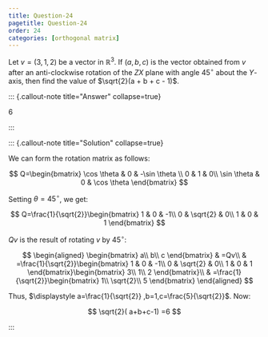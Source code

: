 ```yaml
---
title: Question-24
pagetitle: Question-24
order: 24
categories: [orthogonal matrix]
---
```


Let $v = (3, 1, 2)$ be a vector in $\mathbb{R}^{3}$. If $(a, b, c)$ is the vector obtained from $v$ after an anti-clockwise rotation of the $ZX$ plane with angle $45^{\circ}$ about the $Y$-axis, then find the value of $\sqrt{2}(a + b + c - 1)$.

::: {.callout-note title="Answer" collapse=true}

$6$

:::

::: {.callout-note title="Solution" collapse=true}

We can form the rotation matrix as follows:

$$
Q=\begin{bmatrix}
\cos \theta  & 0 & -\sin \theta \\
0 & 1 & 0\\
\sin \theta  & 0 & \cos \theta 
\end{bmatrix}
$$

Setting $\displaystyle \theta =45^{\circ }$, we get:


$$
Q=\frac{1}{\sqrt{2}}\begin{bmatrix}
1 & 0 & -1\\
0 & \sqrt{2} & 0\\
1 & 0 & 1
\end{bmatrix}
$$

$\displaystyle Qv$ is the result of rotating $\displaystyle v$ by $\displaystyle 45^{\circ }$:

$$
\begin{aligned}
\begin{bmatrix}
a\\
b\\
c
\end{bmatrix} & =Qv\\
 & =\frac{1}{\sqrt{2}}\begin{bmatrix}
1 & 0 & -1\\
0 & \sqrt{2} & 0\\
1 & 0 & 1
\end{bmatrix}\begin{bmatrix}
3\\
1\\
2
\end{bmatrix}\\
 & =\frac{1}{\sqrt{2}}\begin{bmatrix}
1\\
\sqrt{2}\\
5
\end{bmatrix}
\end{aligned}
$$

Thus, $\displaystyle a=\frac{1}{\sqrt{2}} ,b=1,c=\frac{5}{\sqrt{2}}$. Now:

$$
\sqrt{2}( a+b+c-1) =6
$$


:::

